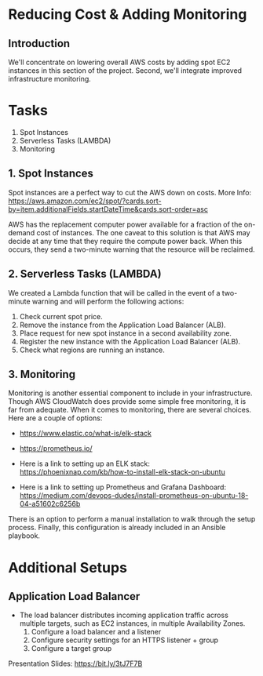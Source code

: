 # Reducing Cost & Adding Monitoring

## Introduction

We'll concentrate on lowering overall AWS costs by adding spot EC2 instances in this section of the project. 
Second, we'll integrate improved infrastructure monitoring.

# Tasks
1. Spot Instances
2. Serverless Tasks (LAMBDA)
3. Monitoring

## 1. Spot Instances

Spot instances are a perfect way to cut the AWS down on costs. 
More Info: https://aws.amazon.com/ec2/spot/?cards.sort-by=item.additionalFields.startDateTime&cards.sort-order=asc

AWS has the replacement computer power available for a fraction of the on-demand cost of instances. 
The one caveat to this solution is that AWS may decide at any time that they require the compute power back. 
When this occurs, they send a two-minute warning that the resource will be reclaimed.



## 2. Serverless Tasks (LAMBDA)

We created a Lambda function that will be called in the event of a two-minute warning and will perform the following actions:

1. Check current spot price.
2. Remove the instance from the Application Load Balancer (ALB).
3. Place request for new spot instance in a second availability zone.
4. Register the new instance with the Application Load Balancer (ALB).
5. Check what regions are running an instance.


## 3. Monitoring

Monitoring is another essential component to include in your infrastructure. 
Though AWS CloudWatch does provide some simple free monitoring, it is far from adequate.
When it comes to monitoring, there are several choices. Here are a couple of options:

* https://www.elastic.co/what-is/elk-stack
* https://prometheus.io/
* Here is a link to setting up an ELK stack: https://phoenixnap.com/kb/how-to-install-elk-stack-on-ubuntu

* Here is a link to setting up Prometheus and Grafana Dashboard:
https://medium.com/devops-dudes/install-prometheus-on-ubuntu-18-04-a51602c6256b

There is an option to perform a manual installation to walk through the setup process. 
Finally, this configuration is already included in an Ansible playbook.

# Additional Setups

## Application Load Balancer

- The load balancer distributes incoming application traffic across multiple targets, such as EC2 instances, in multiple Availability Zones.
  1.  Configure a load balancer and a listener
  2.  Configure security settings for an HTTPS listener + group
  4.  Configure a target group

Presentation Slides: https://bit.ly/3tJ7F7B

